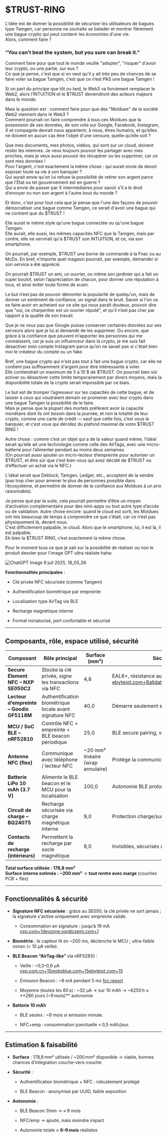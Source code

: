 # $TRUST-RING


L'idée est de donner la possibilité de sécuriser les utilisateurs de bagues type Tamgen, car personne ne souhaite se balader et montrer fièrement une bague crypto qui peut contenir les économies d'une vie.  
Alors, comment faire ?

### “You can’t beat the system, but you sure can break it.”

Comment faire pour que tout le monde veuille "adopter", "risquer" d'avoir leur crypto, ou une partie, sur eux ?  
Ce que je pense, c'est que si on veut qu'il y ait très peu de chances de se faire voler sa bague Tamgen, c’est que ce n’est PAS une bague Tamgen !

Si on part du principe que tôt ou tard, le Web3 va forcément remplacer le Web2, alors l’INTUITION et le $TRUST deviendront des acteurs majeurs dans le monde. 

Mais la question est : comment faire pour que des "Moldues" de la société Web2 viennent dans le Web3 ?  
Comment pourrait-on faire comprendre à tous ces Moldues que la possession de ses données, de son vote sur Google, Facebook, Instagram, X et compagnie devrait nous appartenir, à nous, êtres humains, et qu’elles ne doivent en aucun cas être l'objet d'une censure, quelle qu’elle soit ?

Que mes documents, mes photos, vidéos, qui sont sur un cloud, doivent rester les miennes. Je veux toujours pouvoir les partager avec mes proches, mais je veux aussi pouvoir les récupérer ou les supprimer, car ce sont mes données !  
Pour l'argent, c'est exactement la même chose : qui aurait envie de devoir exposer toute sa vie à son banquier ?  
Qui aurait envie qu'on lui refuse la possibilité de retirer son argent parce que l'État ou tel gouvernement est en guerre ?  
Qui a envie de passer par X intermédiaires pour savoir s’il a le droit d’envoyer ou non son argent à l'autre bout du monde ?

Et donc, c'est pour tout cela que je pense que l'une des façons de pouvoir démocratiser une bague comme Tamgen, ce serait d'avoir une bague qui ne contient que du $TRUST !

Elle aurait le même style qu'une bague connectée ou qu'une bague Tamgen.  
Elle aurait, elle aussi, les mêmes capacités NFC que la Tamgen, mais par contre, elle ne servirait qu'à $TRUST son INTUITION, et ce, via son smartphone. 

On pourrait, par exemple, $TRUST une borne de commande à la Fnac ou au McDo. En bref, n’importe quel magasin pourrait, par exemple, demander si son service a été apprécié. 

On pourrait $TRUST un ami, un ouvrier, ou même son jardinier qui a fait un super boulot, selon l’appréciation de chacun, pour donner une réputation à tous, et ainsi éviter toute forme de scam.

Le but n’est pas de pouvoir démonter la popularité de quelqu’un, mais de donner un sentiment de confiance, un signal dans le bruit.
Savoir si l'on va se faire avoir en achetant sur ce site qui nous paraît douteux, pouvoir dire que "oui, ce charpentier est un ouvrier réputé", et qu'il n’est pas cher par rapport à la qualité de son travail.

Que je ne veux pas que Google puisse conserver certaines données sur ses serveurs alors que je lui ai demandé de les supprimer. 
Ou encore, que grâce à la confiance que peuvent m’apporter les personnes qui me connaissent, car je suis un influenceur dans la crypto, je me suis fait désactiver mon compte Instagram parce qu’on ne savait pas si c'était bien moi le créateur du compte ou un fake.

Bref, une bague crypto qui n'est pas tout à fait une bague crypto, car elle ne contient pas suffisamment d'argent pour être intéressante à voler.  
Elle contiendrait un maximum de 5 à 10 $ de $TRUST. 
On pourrait bien sûr activer ou désactiver cette limite temporairement par divers moyens, mais la disponibilité totale de la crypto serait impossible par ce biais.

Le but est de tromper l’agresseur sur les capacités de cette bague, et de laisser à ceux qui voudraient demain se promener avec leur crypto dans une bague Tamgen la possibilité de le faire.  
Mais je pense que la plupart des mortels préfèrent avoir la capacité monétaire dont ils ont besoin dans la journée, et non la totalité de leur crypto, comme une carte de crédit — sauf que cette fois, c’est vous le banquier, et c’est vous qui décidez du plafond maximal de votre $TRUST RING !

Autre chose : comme c’est un objet qui a de la valeur quand même, l’idéal serait qu’elle ait une technologie comme celle des AirTags, avec une micro-batterie pour l’alimenter pendant au moins deux semaines.  
(On pourrait aussi ajouter un micro-lecteur d’empreinte pour autoriser un $TRUST, et être sûr que c’est bien vous qui avez décidé de $TRUST ou d’effectuer un achat via le NFC.)

L’idéal serait que Deblock, Tamgen, Ledger, etc., acceptent de la vendre (pas trop cher pour amener le plus de personnes possible dans l’écosystème, et permettre de donner de la confiance aux Moldues à un prix raisonnable).

Je pense que par la suite, cela pourrait permettre d’être un moyen d’activation complémentaire pour des mini-apps ou tout autre type d’accès ou de validation. 
Autre chose encore: quand le cloud est sorti, les Moldues ont mis beaucoup de temps à comprendre ce que c’était, car ce n’est pas physiquement là, devant nous.  
C’est difficilement palpable, le cloud. Alors que le smartphone, lui, il est là, il est palpable.  
Eh bien la $TRUST RING, c’est exactement la même chose.


Pour le moment tous ce que je sait sur la possibilité de réaliser ou non le produit
desoler pour l'image GPT ultra réaliste haha:

![ChatGPT Image 9 juil  2025, 18_05_56](https://github.com/user-attachments/assets/76a02bbf-30c7-4917-b2cd-442d7f39156b)



**Fonctionnalités principales** :

- Clé privée NFC sécurisée (comme Tangem)
    
- Authentification biométrique par empreinte
    
- Localisation type AirTag via BLE
    
- Recharge magnétique interne
    
- Format miniaturisé, port confortable et sécurisé
    

---

## Composants, rôle, espace utilisé, sécurité

|Composant|Rôle principal|Surface (mm²)|Sécurité / Fonction|
|---|---|---|---|
|**Secure Element NFC – NXP SE050C2**|Stocke la clé privée, signe les transactions via NFC|4,8|EAL6+, résistance aux attaques physiques [ebyteiot.com+8alldatasheet.com+8docs.arduino.cc+8](https://www.alldatasheet.com/html-pdf/1246302/NXP/SE050C2/200/3/SE050C2.html?utm_source=chatgpt.com)|
|**Lecteur d’empreinte – Goodix GF5118M**|Authentification biométrique locale avant signature NFC|40,0|Démarre seulement sur empreinte valide|
|**MCU / SoC BLE – nRF52810**|Contrôle NFC + empreinte + BLE beacon périodique|25,0|BLE secure pairing, veille ultra faible|
|**Antenne NFC (flex)**|Communique avec téléphone / lecteur NFC|~20 mm² linéaire (wrap annulaire)|Protège la communication NFC|
|**Batterie LiPo 10 mAh (3.7 V)**|Alimente le BLE beacon et le MCU pour la localisation|100,0|Autonomie BLE prolongée|
|**Circuit de charge – BQ24075**|Recharge sécurisée via charge magnétique interne|9,0|Protection charge/surcharge|
|**Contacts de recharge (intérieurs)**|Permettent la recharge par socle magnétique|8,0|Invisibles, sécurisés à l’intérieur|

**Total surface utilisée : 178,8 mm²**  
**Surface interne estimée : ~200 mm²** → **tout rentre avec marge** (couches PCB + flex)

---

##  Fonctionnalités & sécurité

-  **Signature NFC sécurisée** : grâce au SE050, la clé privée ne sort jamais ; la signature s'active uniquement avec empreinte valide.
    
    - Consommation en signature : jusqu’à 19 mA [nxp.com+1devzone.nordicsemi.com+1](https://www.nxp.com/docs/en/data-sheet/SE050-DATASHEET.pdf?utm_source=chatgpt.com)
        
-  **Biométrie** : le capteur lit en ~200 ms, déclenche le MCU ; ultra-faible conso (< 10 µA veille).
    
-  **BLE Beacon “AirTag-like”** via nRF52810 :
    
    - Veille : ~0,3–0,6 µA [nxp.com.cn+15mokoblue.com+15ebyteiot.com+15](https://www.mokoblue.com/nrf52832-beacon/?utm_source=chatgpt.com)
        
    - Émission Beacon : ~6 mA pendant 5 ms [fcc.report](https://fcc.report/FCC-ID/2AGUT-NRF52810-X5/5865491.pdf?utm_source=chatgpt.com)
        
    - Moyenne (toutes les 60 s) : ~32 µA → sur 10 mAh → ~6250 h ≈ **260 jours (~9 mois)** autonomie
        
-  **Batterie 10 mAh**
    
    - BLE seules : ~9 mois si emission minute.
        
    - NFC+emp : consommation ponctuelle < 0,5 mAh/jour.
        

---

##  Estimation & faisabilité

- **Surface** : 178,8 mm² utilisée / ~200 mm² disponible → viable, bonnes chances d’intégration couche-vers-couche
    
- **Sécurité** :
    
    - Authentification biométrique + NFC : robustement protégé
        
    - BLE Beacon : anonymisé par UUID, faible exposition
        
- **Autonomie** :
    
    - BLE Beacon 1/min → ≈ 9 mois
        
    - NFC/emp → ajouté, mais moindre impact
        
    - Autonomie totale ≈ **6–9 mois** réalistes
